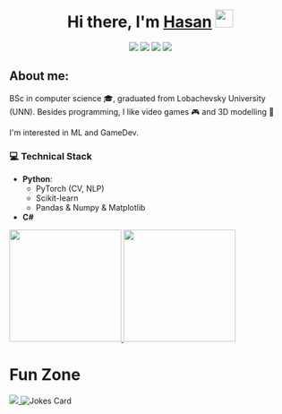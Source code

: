 <h1 align="center">Hi there, I'm <a href="https://vk.com/renhas">Hasan</a>
<img src="https://github.com/blackcater/blackcater/raw/main/images/Hi.gif" height="32"/></h1>
<div align="center">
  <a href="mailto:emin.oren.139@gmail.com" ><img src="https://img.shields.io/badge/Gmail-D14836?style=for-the-badge&logo=gmail&logoColor=white"></a>
  <a href="https://t.me/Renhas" ><img src="https://img.shields.io/badge/Telegram-2CA5E0?style=for-the-badge&logo=telegram&logoColor=white"></a>
  <a href="https://www.kaggle.com/renhas"><img src="https://img.shields.io/badge/Kaggle-035a7d?style=for-the-badge&logo=kaggle&logoColor=white"></a>
  <a href="https://leetcode.com/Renhas/"><img src="https://img.shields.io/badge/LeetCode-000000?style=for-the-badge&logo=LeetCode&logoColor=#d16c06"></a>
</div>
  

## About me:
BSc in computer science :mortar_board:, graduated from Lobachevsky University (UNN). Besides programming, I like video games :video_game: and 3D modelling :ice_cube:

I'm interested in ML and GameDev.
### :computer: Technical Stack
- **Python**:
  - PyTorch (CV, NLP)
  - Scikit-learn
  - Pandas & Numpy & Matplotlib
- **C#**

<a href="https://github.com/anuraghazra/github-readme-stats">
<img src="https://github-readme-stats-smoky-one-83.vercel.app/api/top-langs/?username=renhas&hide=glsl,shaderlab&theme=darcula&size_weight=0.5&count_weight=0.5" height="200"/>
</a>

<a href="https://github.com/anuraghazra/github-readme-stats">
<img src="https://github-readme-stats-smoky-one-83.vercel.app//api?username=renhas&theme=darcula&show_icons=true" height="200"/>
</a>

# Fun Zone
<a  href="https://github.com/piyushsuthar/github-readme-quotes">
<img src="https://quotes-github-readme.vercel.app/api?type=horizontal&theme=dracula"/>
</a>

<img src="https://readme-jokes.vercel.app/api?&theme=dracula&hideBorder" alt="Jokes Card" />

<!--
**Renhas/Renhas** is a ✨ _special_ ✨ repository because its `README.md` (this file) appears on your GitHub profile.

Here are some ideas to get you started:

- 🔭 I’m currently working on ...
- 🌱 I’m currently learning ...
- 👯 I’m looking to collaborate on ...
- 🤔 I’m looking for help with ...
- 💬 Ask me about ...
- 📫 How to reach me: ...
- 😄 Pronouns: ...
- ⚡ Fun fact: ...
-->
